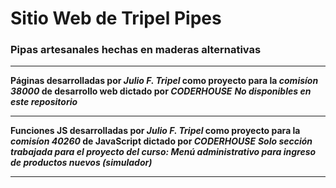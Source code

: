 # Sitio Web de Tripel Pipes
### Pipas artesanales hechas en maderas alternativas
______________________________________________________
**Páginas desarrolladas por *Julio F. Tripel* como proyecto para la _comisíon 38000_ de desarrollo web dictado por _CODERHOUSE_**
***No disponibles en este repositorio***
______________________________________________________
**Funciones JS desarrolladas por *Julio F. Tripel* como proyecto para la _comisíon 40260_ de JavaScript dictado por _CODERHOUSE_**
***Solo sección trabajada para el proyecto del curso: Menú administrativo para ingreso de productos nuevos (simulador)***
______________________________________________________
